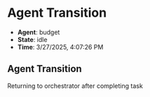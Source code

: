 # Agent Transition

- **Agent**: budget
- **State**: idle
- **Time**: 3/27/2025, 4:07:26 PM

## Agent Transition

Returning to orchestrator after completing task

